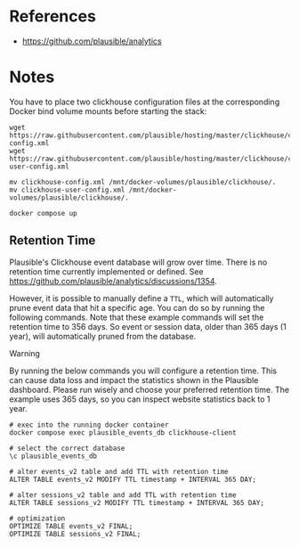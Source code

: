 # References

- https://github.com/plausible/analytics

# Notes

You have to place two clickhouse configuration files at the corresponding Docker bind volume mounts before starting the stack:

````
wget https://raw.githubusercontent.com/plausible/hosting/master/clickhouse/clickhouse-config.xml
wget https://raw.githubusercontent.com/plausible/hosting/master/clickhouse/clickhouse-user-config.xml

mv clickhouse-config.xml /mnt/docker-volumes/plausible/clickhouse/.
mv clickhouse-user-config.xml /mnt/docker-volumes/plausible/clickhouse/.

docker compose up
````

## Retention Time

Plausible's Clickhouse event database will grow over time. There is no retention time currently implemented or defined. See https://github.com/plausible/analytics/discussions/1354.

However, it is possible to manually define a `TTL`, which will automatically prune event data that hit a specific age. You can do so by running the following commands. Note that these example commands will set the retention time to 356 days. So event or session data, older than 365 days (1 year), will automatically pruned from the database.

> [!WARNING]
> By running the below commands you will configure a retention time. This can cause data loss and impact the statistics shown in the Plausible dashboard. Please run wisely and choose your preferred retention time. The example uses 365 days, so you can inspect website statistics back to 1 year.

````
# exec into the running docker container
docker compose exec plausible_events_db clickhouse-client

# select the correct database
\c plausible_events_db

# alter events_v2 table and add TTL with retention time
ALTER TABLE events_v2 MODIFY TTL timestamp + INTERVAL 365 DAY;

# alter sessions_v2 table and add TTL with retention time
ALTER TABLE sessions_v2 MODIFY TTL timestamp + INTERVAL 365 DAY;

# optimization
OPTIMIZE TABLE events_v2 FINAL;
OPTIMIZE TABLE sessions_v2 FINAL;
````
